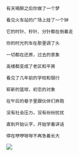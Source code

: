 ```
有天喝醉之后你做了一个梦

看见火车站的广场上挂了一个钟

它的时针、秒针、分针都在倒着走

你的时光列车在那里调了头

一切都在还原，过去的景象

高楼都变成了老区和平房

看见了几年前的学校和银行

崭新的篮球，初恋的对象

在午后的巷子里跟伙伴们奔跑

没有社会压力，没有纷纷扰扰

直到开始认字，开始学着讲话

停在咿咿呀呀不再急着长大
```

![](https://visitor-badge.glitch.me/badge?page_id=yingpengsha.yingpengsha)
